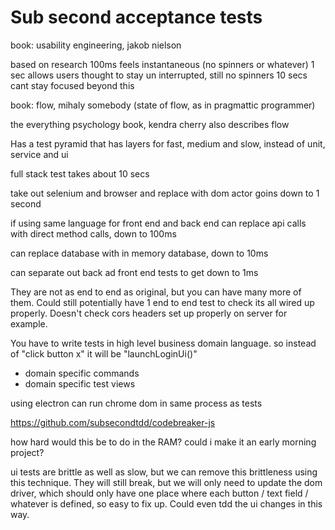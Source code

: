 # Sub second acceptance tests

book: usability engineering, jakob nielson

based on research
100ms feels instantaneous (no spinners or whatever)
1 sec allows users thought to stay un interrupted, still no spinners
10 secs cant stay focused beyond this

book: flow, mihaly somebody (state of flow, as in pragmattic programmer)

the everything psychology book, kendra cherry also describes flow

Has a test pyramid that has layers for fast, medium and slow, instead of unit, service and ui

full stack test takes about 10 secs

take out selenium and browser and replace with dom actor goins down to 1 second

if using same language for front end and back end can replace api calls with direct method calls, down to 100ms

can replace database with in memory database, down to 10ms

can separate out back ad front end tests to get down to 1ms

They are not as end to end as original, but you can have many more of them. Could still potentially have 1 end to end test to check its all wired up properly. Doesn't check cors headers set up properly on server for example.

You have to write tests in high level business domain language. so instead of "click button x" it will be "launchLoginUi()"
- domain specific commands
- domain specific test views

using electron can run chrome dom in same process as tests

https://github.com/subsecondtdd/codebreaker-js

how hard would this be to do in the RAM? could i make it an early morning project?

ui tests are brittle as well as slow, but we can remove this brittleness using this technique. They will still break, but we will only need to update the dom driver, which should only have one place where each button / text field / whatever is defined, so easy to fix up. Could even tdd the ui changes in this way.
